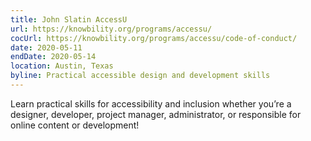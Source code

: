 ```yaml
---
title: John Slatin AccessU
url: https://knowbility.org/programs/accessu/
cocUrl: https://knowbility.org/programs/accessu/code-of-conduct/
date: 2020-05-11
endDate: 2020-05-14
location: Austin, Texas
byline: Practical accessible design and development skills
---
```


Learn practical skills for accessibility and inclusion whether you’re a designer, developer, project manager, administrator, or responsible for online content or development!


